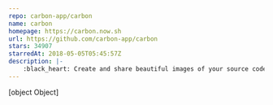 ```yaml
---
repo: carbon-app/carbon
name: carbon
homepage: https://carbon.now.sh
url: https://github.com/carbon-app/carbon
stars: 34907
starredAt: 2018-05-05T05:45:57Z
description: |-
    :black_heart: Create and share beautiful images of your source code
---
```


[object Object]
